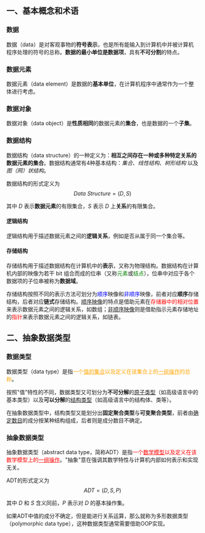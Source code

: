 ## 一、基本概念和术语

### 数据

数据（data）是对客观事物的**符号表示**，也是所有能输入到计算机中并被计算机程序处理的符号的总称。**数据的最小单位是数据项**，具有**不可分割**的特点。

### 数据元素

数据元素（data element）是数据的**基本单位**，在计算机程序中通常作为一个整体进行考虑。

### 数据对象

数据对象（data object）是**性质相同**的数据元素的**集合**，也是数据的一个**子集**。

### 数据结构

数据结构（data structure）的一种定义为：**相互之间存在一种或多种特定关系的数据元素的集合**。数据结构通常有4种基本结构：*集合*、*线性结构*、*树形结构* 以及*图（网）状结构*。

数据结构的形式定义为
$$Data\ Structure = (D, S)$$

其中 $D$ 表示**数据元素**的有限集合，$S$ 表示 $D$ 上**关系**的有限集合。

#### 逻辑结构

逻辑结构用于描述数据元素之间的**逻辑关系**，例如是否从属于同一个集合等。

#### 存储结构

存储结构用于描述数据结构在计算机中的**表示**，又称为物理结构。数据结构在计算机内部的映像为若干 bit 组合而成的位串（又称<font color=green>元素</font>或<font color=green>结点</font>），位串中对应于各个数据项的子位串被称为**数据域**。

存储结构按照不同的表示方法可划分为<font color=blue>顺序</font>映像和<font color=blue>非顺序</font>映像，前者对应**顺序**存储结构，后者对应**链式**存储结构。<u>顺序映像</u>的特点是借助元素在<font color=red>存储器中的相对位置</font>来表示数据元素之间的逻辑关系，如数组；<u>非顺序映像</u>则是借助指示元素存储地址的<font color=red>指针</font>来表示数据元素之间的逻辑关系，如链表。

## 二、抽象数据类型

### 数据类型

数据类型（data type）是指<font color=orange>一个<u>值的集合</u>以及定义在该集合上的<u>一组操作</u>的总称</font>。

按照"值"特性的不同，数据类型又可划分为**不可分解**的<u>原子类型</u>（如高级语言中的基本类型）以及**可以分解**的<u>结构类型</u>（如高级语言中的结构体、类等）。

在抽象数据类型中，结构类型又能划分出**固定聚合类型**与**可变聚合类型**，前者由<u>确定数目</u>的成分按某种结构组成，后者则是成分数目不确定。

### 抽象数据类型

抽象数据类型（abstract data type，简称ADT）是指<font color=red>一个<u>数学模型</u>以及定义在该数学模型上的<u>一组操作</u></font>。"抽象"意在强调其数学特性与计算机内部如何表示和实现无关。

ADT的形式定义为
$$ADT = (D, S, P)$$

其中 $D$ 和 $S$ 含义同前，$P$ 表示对 $D$ 的基本操作集。

如果ADT中值的成分不确定，但是能进行关系运算，那么就称为多形数据类型（polymorphic data type），这种数据类型通常需要借助OOP实现。